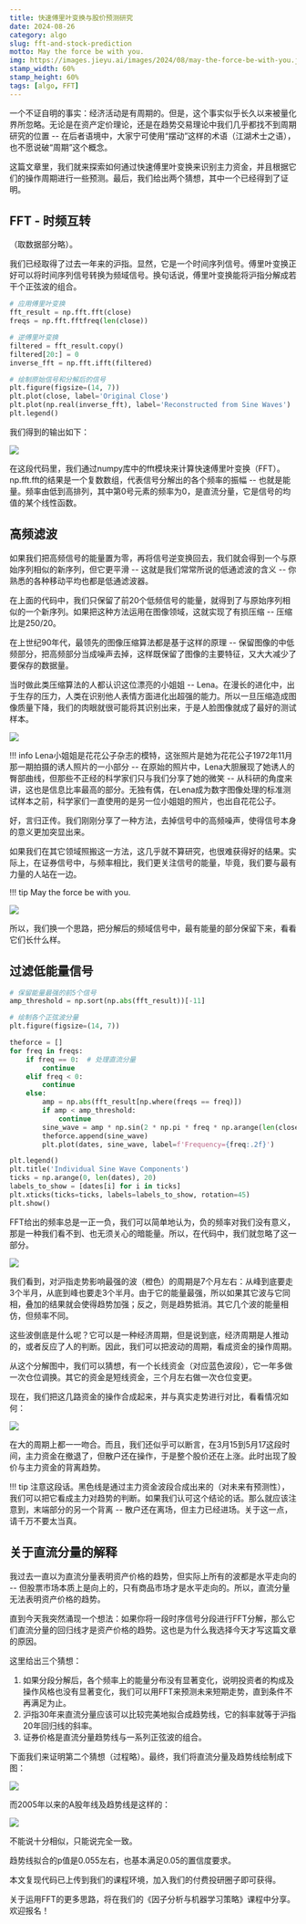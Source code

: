 ```yaml
---
title: 快速傅里叶变换与股价预测研究
date: 2024-08-26
category: algo
slug: fft-and-stock-prediction
motto: May the force be with you.
img: https://images.jieyu.ai/images/2024/08/may-the-force-be-with-you.jpg
stamp_width: 60%
stamp_height: 60%
tags: [algo, FFT]
---
```


一个不证自明的事实：经济活动是有周期的。但是，这个事实似乎长久以来被量化界所忽略。无论是在资产定价理论，还是在趋势交易理论中我们几乎都找不到周期研究的位置 -- 在后者语境中，大家宁可使用“摆动”这样的术语（江湖术士之语），也不愿说破“周期”这个概念。

<!-- 如果不是读过达.利欧的《原则》，我也几乎就要相信股价的波动与经济周期无关了。但是，一直有种微弱的信念，既然经济活动存在周期，证券价格的波动也必然存在周期 -->

这篇文章里，我们就来探索如何通过快速傅里叶变换来识别主力资金，并且根据它们的操作周期进行一些预测。最后，我们给出两个猜想，其中一个已经得到了证明。

## FFT - 时频互转

（取数据部分略）。

我们已经取得了过去一年来的沪指。显然，它是一个时间序列信号。傅里叶变换正好可以将时间序列信号转换为频域信号。换句话说，傅里叶变换能将沪指分解成若干个正弦波的组合。

```python
# 应用傅里叶变换
fft_result = np.fft.fft(close)
freqs = np.fft.fftfreq(len(close))

# 逆傅里叶变换
filtered = fft_result.copy()
filtered[20:] = 0
inverse_fft = np.fft.ifft(filtered)

# 绘制原始信号和分解后的信号
plt.figure(figsize=(14, 7))
plt.plot(close, label='Original Close')
plt.plot(np.real(inverse_fft), label='Reconstructed from Sine Waves')
plt.legend()
```

我们得到的输出如下：

![](https://images.jieyu.ai/images/2024/08/real-vs-synthetic.jpg)

在这段代码里，我们通过numpy库中的fft模块来计算快速傅里叶变换（FFT）。np.fft.fft的结果是一个复数数组，代表信号分解出的各个频率的振幅 -- 也就是能量。频率由低到高排列，其中第0号元素的频率为0，是直流分量，它是信号的均值的某个线性函数。

## 高频滤波

如果我们把高频信号的能量置为零，再将信号逆变换回去，我们就会得到一个与原始序列相似的新序列，但它更平滑 -- 这就是我们常常所说的低通滤波的含义 -- 你熟悉的各种移动平均也都是低通滤波器。

在上面的代码中，我们只保留了前20个低频信号的能量，就得到了与原始序列相似的一个新序列。如果把这种方法运用在图像领域，这就实现了有损压缩 -- 压缩比是250/20。

在上世纪90年代，最领先的图像压缩算法都是基于这样的原理 -- 保留图像的中低频部分，把高频部分当成噪声去掉，这样既保留了图像的主要特征，又大大减少了要保存的数据量。

当时做此类压缩算法的人都认识这位漂亮的小姐姐 -- Lena。在漫长的进化中，出于生存的压力，人类在识别他人表情方面进化出超强的能力。所以一旦压缩造成图像质量下降，我们的肉眼就很可能将其识别出来，于是人脸图像就成了最好的测试样本。

![](https://images.jieyu.ai/images/2024/08/lena.jpg)

!!! info
    Lena小姐姐是花花公子杂志的模特，这张照片是她为花花公子1972年11月那一期拍摄的诱人照片的一小部分 -- 在原始的照片中，Lena大胆展现了她诱人的臀部曲线，但那些不正经的科学家们只与我们分享了她的微笑 -- 从科研的角度来讲，这也是信息比率最高的部分。无独有偶，在Lena成为数字图像处理的标准测试样本之前，科学家们一直使用的是另一位小姐姐的照片，也出自花花公子。

好，言归正传。我们刚刚分享了一种方法，去掉信号中的高频噪声，使得信号本身的意义更加突显出来。

如果我们在其它领域照搬这一方法，这几乎就不算研究，也很难获得好的结果。实际上，在证券信号中，与频率相比，我们更关注信号的能量，毕竟，我们要与最有力量的人站在一边。

!!! tip
    May the force be with you.

![](https://images.jieyu.ai/images/2024/08/may-the-force-be-with-you.jpg)

所以，我们换一个思路，把分解后的频域信号中，最有能量的部分保留下来，看看它们长什么样。

## 过滤低能量信号

```python
# 保留能量最强的前5个信号
amp_threshold = np.sort(np.abs(fft_result))[-11]

# 绘制各个正弦波分量
plt.figure(figsize=(14, 7))

theforce = []
for freq in freqs:
    if freq == 0:  # 处理直流分量
        continue
    elif freq < 0:
        continue
    else:
        amp = np.abs(fft_result[np.where(freqs == freq)])
        if amp < amp_threshold:
            continue
        sine_wave = amp * np.sin(2 * np.pi * freq * np.arange(len(close)))
        theforce.append(sine_wave)
        plt.plot(dates, sine_wave, label=f'Frequency={freq:.2f}')

plt.legend()
plt.title('Individual Sine Wave Components')
ticks = np.arange(0, len(dates), 20)
labels_to_show = [dates[i] for i in ticks]
plt.xticks(ticks=ticks, labels=labels_to_show, rotation=45)
plt.show()
```

FFT给出的频率总是一正一负，我们可以简单地认为，负的频率对我们没有意义，那是一种我们看不到、也无须关心的暗能量。所以，在代码中，我们就忽略了这一部分。

![](https://images.jieyu.ai/images/2024/08/individual-sine-wave.jpg)


我们看到，对沪指走势影响最强的波（橙色）的周期是7个月左右：从峰到底要走3个半月，从底到峰也要走3个半月。由于它的能量最强，所以如果其它波与它同相，叠加的结果就会使得趋势加强；反之，则是趋势抵消。其它几个波的能量相仿，但频率不同。

这些波倒底是什么呢？它可以是一种经济周期，但是说到底，经济周期是人推动的，或者反应了人的判断。因此，我们可以把波动的周期，看成资金的操作周期。

从这个分解图中，我们可以猜想，有一个长线资金（对应蓝色波段），它一年多做一次仓位调换。其它的资金是短线资金，三个月左右做一次仓位变更。

现在，我们把这几路资金的操作合成起来，并与真实走势进行对比，看看情况如何：

![](https://images.jieyu.ai/images/2024/08/real-vs-5-waves-synthetic.jpg)

在大的周期上都一一吻合。而且，我们还似乎可以断言，在3月15到5月17这段时间，主力资金在撤退了，但散户还在操作，于是整个股价还在上涨。此时出现了股价与主力资金的背离趋势。

!!! tip
    注意这段话。黑色线是通过主力资金波段合成出来的（对未来有预测性），我们可以把它看成主力对趋势的判断。如果我们认可这个结论的话。那么就应该注意到，末端部分的另一个背离 -- 散户还在离场，但主力已经进场。关于这一点，请千万不要太当真。

## 关于直流分量的解释

我过去一直以为直流分量表明资产价格的趋势，但实际上所有的波都是水平走向的 -- 但股票市场本质上是向上的，只有商品市场才是水平走向的。所以，直流分量无法表明资产价格的趋势。

直到今天我突然涌现一个想法：如果你将一段时序信号分段进行FFT分解，那么它们直流分量的回归线才是资产价格的趋势。这也是为什么我选择今天才写这篇文章的原因。

这里给出三个猜想：

1. 如果分段分解后，各个频率上的能量分布没有显著变化，说明投资者的构成及操作风格也没有显著变化，我们可以用FFT来预测未来短期走势，直到条件不再满足为止。
2. 沪指30年来直流分量应该可以比较完美地拟合成趋势线，它的斜率就等于沪指20年回归线的斜率。
3. 证券价格是直流分量趋势线与一系列正弦波的组合。

下面我们来证明第二个猜想（过程略）。最终，我们将直流分量及趋势线绘制成下图：

![](https://images.jieyu.ai/images/2024/08/dc-regression.jpg)

而2005年以来的A股年线及趋势线是这样的：

![](https://images.jieyu.ai/images/2024/08/a-share-yearly.jpg)

不能说十分相似，只能说完全一致。

趋势线拟合的p值是0.055左右，也基本满足0.05的置信度要求。

本文复现代码已上传到我们的课程环境，加入我们的付费投研圈子即可获得。

关于运用FFT的更多思路，将在我们的《因子分析与机器学习策略》课程中分享。欢迎报名！


